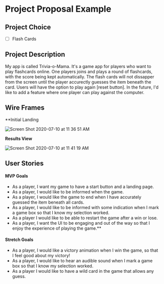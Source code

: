 # Project Proposal Example

## Project Choice

- [ ] Flash Cards

## Project Description

My app is called Trivia-o-Mama. It's a game app for players who want to play flashcards online. One players joins and plays a round of flashcards, with the score being kept automatically. The flash cards will not dissapper from the screen until the player accurectly guesses the item beneath the card. Users will have the option to play again [reset button]. In the future, I'd like to add a feature where one player can play against the computer.

## Wire Frames

\*\*Initial Landing

![Screen Shot 2020-07-10 at 11 36 51 AM](https://user-images.githubusercontent.com/64925416/87172528-613b7b00-c2a2-11ea-8dac-92236c163c69.png)

**Results View**

![Screen Shot 2020-07-10 at 11 41 19 AM](https://user-images.githubusercontent.com/64925416/87172676-9647cd80-c2a2-11ea-8331-18888cbaa80c.png)

## User Stories

#### MVP Goals

- As a player, I want my game to have a start button and a landing page.
- As a player, I would like to be informed when the game.
- As a player, I would like the game to end when I have accurately guessed the item beneath all cards.
- As a player, I would like to be informed with some indication when I mark a game box so that I know my selection worked.
- As a player I would like to be able to restart the game after a win or lose.
- As a player, I want the UI to be engaging and out of the way so that I enjoy the experience of playing the game.\*\*

#### Stretch Goals

- As a player, I would like a victory animation when I win the game, so that I feel good about my victory!
- As a player, I would like to hear an audible sound when I mark a game box so that I know my selection worked.
- As a player I would like to have a wild card in the game that allows any guess.
